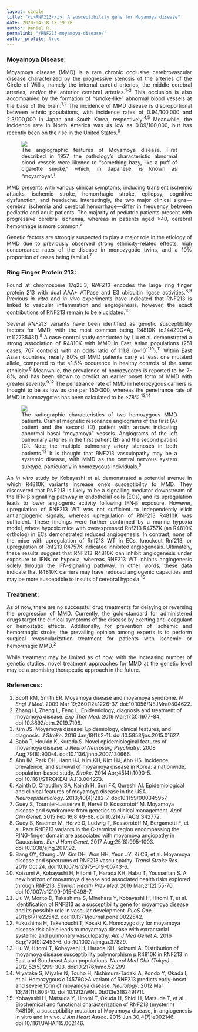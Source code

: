 ```yaml
---
layout: single
title: "<i>RNF213</i>: A susceptibility gene for Moyamoya disease"
date: 2020-04-18 12:19:28
author: Daniel R.
permalink: "/RNF213-moyamoya-disease/"
author_profile: true
---
```

### Moyamoya Disease:
<div style="text-align: justify"><p> Moyamoya disease (MMD) is a rare chronic occlusive cerebrovascular disease characterized by the progressive stenosis of the arteries of the Circle of Willis, namely the internal carotid arteries, the middle cerebral arteries, and/or the anterior cerebral arteries.<sup>1-3</sup> This occlusion is also accompanied by the formation of “smoke-like” abnormal blood vessels at the base of the brain.<sup>1,2</sup> The incidence of MMD disease is disproportional between ethnic populations, with incidence rates of 0.94/100,000 and 2.3/100,000 in Japan and South Korea, respectively.<sup>4,5</sup> Meanwhile, the incidence rate in North America was as low as 0.09/100,000, but has recently been on the rise in the United States.<sup>6</sup></p>

<figure>
  <img src="https://www.nejm.org/na101/home/literatum/publisher/mms/journals/content/nejm/2009/nejm_2009.360.issue-12/nejmra0804622/production/images/img_medium/nejmra0804622_f1.jpeg">
    <figcaption>The angiographic features of Moyamoya disease. First described in 1957, the pathology’s characteristic abnormal blood vessels were likened to “something hazy, like a puff of cigarette smoke,” which, in Japanese, is known as “moyamoya”.<sup>1</sup></figcaption>
</figure>

<p>MMD presents with various clinical symptoms, including transient ischemic attacks, ischemic stroke, hemorrhagic stroke, epilepsy, cognitive dysfunction, and headache. Interestingly, the two major clinical signs—cerebral ischemia and cerebral hemorrhage—differ in frequency between pediatric and adult patients. The majority of pediatric patients present with progressive cerebral ischemia, whereas in patients aged >40, cerebral hemorrhage is more common.<sup>2</sup></p>

<p>Genetic factors are strongly suspected to play a major role in the etiology of MMD due to previously observed strong ethnicity-related effects, high concordance rates of the disease in monozygotic twins, and a 10% proportion of cases being familial.<sup>7</sup></p></div>

### Ring Finger Protein 213:

<div style="text-align: justify"><p>Found at chromosome 17q25.3, <i>RNF213</i> encodes the large ring finger protein 213 with dual AAA+ ATPase and E3 ubiquitin ligase activities.<sup>8,9</sup> Previous <i>in vitro</i> and <i>in vivo</i> experiments have indicated that RNF213 is linked to vascular inflammation and angiogenesis, however, the exact contributions of RNF213 remain to be elucidated.<sup>10</sup></p>

<p>Several <i>RNF213</i> variants have been identified as genetic susceptibility factors for MMD, with the most common being R4810K (c.14429G>A, rs112735431).<sup>9</sup> A case-control study conducted by Liu et al. demonstrated a strong association of R4810K with MMD in East Asian populations (251 cases, 707 controls) with an odds ratio of 111.8 (p=10<sup>-119</sup>).<sup>11</sup> Within East Asian countries, nearly 80% of MMD patients carry at least one mutated allele, compared to the <1.5% occurence in healthy controls of the same ethnicity.<sup>9</sup> Meanwhile, the prevalence of homozygotes is reported to be 7-8%, and has been shown to predict an earlier onset form of MMD with greater severity.<sup>9,12</sup> The penetrance rate of MMD in heterozygous carriers is thought to be as low as one per 150-300, whereas the penetrance rate of MMD in homozygotes has been calculated to be >78%.<sup>13,14</sup></p>

<figure>
  <img src="https://onlinelibrary.wiley.com/cms/asset/343ba307-4810-45bc-b299-9f96c7f27dea/ajmga37829-fig-0001-m.jpg">
    <figcaption>The radiographic characteristics of two homozygous MMD patients. Cranial magnetic resonance angiograms of the first (A) patient and the second (D) patient with arrows indicating abnormal basal “moyamoya” vessels. Angiograms of the left pulmonary arteries in the first patient (B) and the second patient (C). Note the multiple pulmonary artery stenoses in both patients.<sup>12</sup> It is thought that RNF213 vasculopathy may be a systemic disease, with MMD as the central nervous system subtype, particularly in homozygous individuals.<sup>9</sup> </figcaption>
</figure>

<p>An <i>in vitro</i> study by Kobayashi et al. demonstrated a potential avenue in which R4810K variants increase one’s susceptibility to MMD. They discovered that RNF213 is likely to be a signalling mediator downstream of the IFN-β signalling pathway in endothelial cells (ECs), and its upregulation leads to lower angiogenic activity following IFN‐β exposure. However, upregulation of RNF213 WT was not sufficient to independently elicit antiangiogenic signals, whereas upregulation of RNF213 R4810K was sufficient. These findings were further confirmed by a murine hypoxia model, where hypoxic mice with overexpressed Rnf213 R4757K (an R4810K ortholog) in ECs demonstrated reduced angiogenesis. In contrast, none of the mice with upregulation of Rnf213 WT in ECs, knockout Rnf213, or upregulation of Rnf213 R4757K indicated inhibited angiogenesis. Ultimately, these results suggest that RNF213 R4810K can inhibit angiogenesis under exposure to IFNs or hypoxia, whereas RNF213 WT inhibits angiogenesis solely through the IFN‐signaling pathway. In other words, these data indicate that R4810K carriers may have reduced angiogenic capacities and may be more susceptible to insults of cerebral hypoxia.<sup>15</sup></p></div>

### Treatment:

<div style="text-align: justify"><p>As of now, there are no successful drug treatments for delaying or reversing the progression of MMD. Currently, the gold-standard for administered drugs target the clinical symptoms of the disease by exerting anti-coagulant or hemostatic effects. Additionally, for prevention of ischemic and hemorrhagic stroke, the prevailing opinion among experts is to perform surgical revascularization treatment for patients with ischemic or hemorrhagic MMD.<sup>2</sup></p>

<p>While treatment may be limited as of now, with the increasing number of genetic studies, novel treatment approaches for MMD at the genetic level may be a promising therapeutic approach in the future.</p></div>

### References:

1. Scott RM, Smith ER. Moyamoya disease and moyamoya syndrome. _N Engl J Med_. 2009 Mar 19;360(12):1226-37. doi:10.1056/NEJMra0804622.
2. Zhang H, Zheng L, Feng L. Epidemiology, diagnosis and treatment of moyamoya disease. _Exp Ther Med_. 2019 Mar;17(3):1977-84. doi:10.3892/etm.2019.7198.
3. Kim JS. Moyamoya disease: Epidemiology, clinical features, and diagnosis. _J Stroke_. 2016 Jan;18(1):2-11. doi:10.5853/jos.2015.01627.
4. Baba T, Houkin K, Kuroda S. Novel epidemiological features of moyamoya disease. _J Neurol Neurosurg Psychiatry_. 2008 Aug;79(8):900-4. doi:10.1136/jnnp.2007.130666.
5. Ahn IM, Park DH, Hann HJ, Kim KH, Kim HJ, Ahn HS. Incidence, prevalence, and survival of moyamoya disease in Korea: a nationwide, population-based study. _Stroke_. 2014 Apr;45(4):1090-5. doi:10.1161/STROKEAHA.113.004273.
6. Kainth D, Chaudhry SA, Kainth H, Suri FK, Qureshi AI. Epidemiological and clinical features of moyamoya disease in the USA. _Neuroepidemiology_. 2013;40(4):282-7. doi:10.1159/000345957
7. Guey S, Tournier-Lasserve E, Hervé D, Kossorotoff M. Moyamoya disease and syndromes: from genetics to clinical management. _Appl Clin Genet_. 2015 Feb 16;8:49-68. doi:10.2147/TACG.S42772.
8. Guey S, Kraemer M, Hervé D, Ludwig T, Kossorotoff M, Bergametti F, et al. Rare RNF213 variants in the C-terminal region encompassing the RING-finger domain are associated with moyamoya angiopathy in Caucasians. _Eur J Hum Genet_. 2017 Aug;25(8):995-1003. doi:10.1038/ejhg.2017.92.
9. Bang OY, Chung JW, Kim DH, Won HH, Yeon JY, Ki CS, et al. Moyamoya disease and spectrums of RNF213 vasculopathy. _Transl Stroke Res_. 2019 Oct 24. doi:10.1007/s12975-019-00743-6.
10. Koizumi A, Kobayashi H, Hitomi T, Harada KH, Habu T, Youssefian S. A new horizon of moyamoya disease and associated health risks explored through RNF213. _Environ Health Prev Med_. 2016 Mar;21(2):55-70. doi:10.1007/s12199-015-0498-7.
11. Liu W, Morito D, Takashima S, Mineharu Y, Kobayashi H, Hitomi T, et al. Identification of RNF213 as a susceptibility gene for moyamoya disease and its possible role in vascular development. _PLoS One_. 2011;6(7):e22542. doi:10.1371/journal.pone.0022542.
12. Fukushima H, Takenouchi T, Kosaki K. Homozygosity for moyamoya disease risk allele leads to moyamoya disease with extracranial systemic and pulmonary vasculopathy. _Am J Med Genet A_. 2016 Sep;170(9):2453-6. doi:10.1002/ajmg.a.37829.
13. Liu W, Hitomi T, Kobayashi H, Harada KH, Koizumi A. Distribution of moyamoya disease susceptibility polymorphism p.R4810K in RNF213 in East and Southeast Asian populations. _Neurol Med Chir (Tokyo)_. 2012;52(5):299-303. doi:10.2176/nmc.52.299
14. Miyatake S, Miyake N, Touho H, Nishimura-Tadaki A, Kondo Y, Okada I, et al. Homozygous c.14576G>A variant of RNF213 predicts early-onset and severe form of moyamoya disease. _Neurology_. 2012 Mar 13;78(11):803-10. doi:10.1212/WNL.0b013e318249f71f.
15. Kobayashi H, Matsuda Y, Hitomi T, Okuda H, Shioi H, Matsuda T, et al. Biochemical and functional characterization of RNF213 (mysterin) R4810K, a susceptibility mutation of Moyamoya disease, in angiogenesis in vitro and in vivo. _J Am Heart Assoc_. 2015 Jun 30;4(7):e002146. doi:10.1161/JAHA.115.002146.
